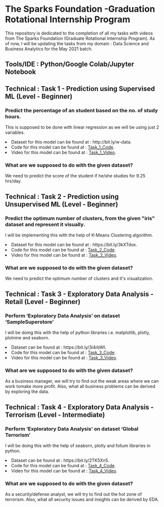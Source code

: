 # The Sparks Foundation -Graduation Rotational Internship Program

This repository is dedicated to the completion of all my tasks with videos from The Sparks Foundation (Graduate Rotational Internship Program).
As of now, I will be updating the tasks from my domain : Data Science and Business Analytics for the May 2021 batch.

## Tools/IDE : Python/Google Colab/Jupyter Notebook

## Technical : Task 1 - Prediction using Supervised ML (Level - Beginner)
### Predict the percentage of an student based on the no. of study hours. 
This is supposed to be done with linear regression as we will be using just 2 variables. </br>
<li>Dataset for this model can be found at : http://bit.ly/w-data.</br>
<li>Code for this model can be found at : <a href = "https://github.com/ashitoshk/SparkFoundationInternship/blob/main/Task_1_TSF(Supervised%20Learning-Prediction).ipynb">Task_1_Code</a>.</br>
<li>Video for this model can be found at : <a href = "https://www.linkedin.com/posts/ashitosh-kadam-83008220b_grip-intern-datascience-activity-6912475680928600064-qINA?utm_source=linkedin_share&utm_medium=member_desktop_web">Task_1_Video</a>.</br>

### What are we supposed to do with the given dataset?
We need to predict the score of the student if he/she studies for 9.25 hrs/day.

## Technical : Task 2 - Prediction using Unsupervised ML (Level - Beginner)
### Predict the optimum number of clusters, from the given "iris" dataset and represent it visually.
I will be implementing this with the help of K-Means Clustering algorithm. </br>
<li>Dataset for this model can be found at : https://bit.ly/3kXTdox.</br>
<li>Code for this model can be found at : <a href = "https://github.com/ashitoshk/SparkFoundationInternship/blob/main/Task_2_TSF(UnSupervised%20Learning-Prediction).ipynb">Task_2_Code</a>.</br>
<li>Video for this model can be found at : <a href = "https://github.com/HaseebRajput007/The-Spark-Foundation-Internship/blob/main/Task2/TSF%20Task_2.mp4">Task_2_Video</a>.</br>

### What are we supposed to do with the given dataset?
We need to predict the optimum number of clusters and it's visualization.

## Technical : Task 3 - Exploratory Data Analysis - Retail (Level - Beginner)
### Perform ‘Exploratory Data Analysis’ on dataset ‘SampleSuperstore’
I will be doing this with the help of python libraries i.e. matplotlib, plotly, plotnine and seaborn. 
<li>Dataset can be found at : https://bit.ly/3i4rbWl.</br>
<li>Code for this model can be found at : <a href = "https://github.com/ashitoshk/SparkFoundationInternship/blob/main/Task_3_TSF(Exploratory%20Data%20Analysis%20-%20Retail).ipynb">Task_3_Code</a>.</br>
<li>Video for this model can be found at : <a href = "https://github.com/HaseebRajput007/The-Spark-Foundation-Internship/blob/main/Task3/TSF%20Task3.mp4">Task_3_Video</a>.</br>

### What are we supposed to do with the given dataset?
As a business manager, we will try to find out the weak areas where we can work tomake more profit. Also, what all business problems can be derived by exploring the data.

## Technical : Task 4 - Exploratory Data Analysis - Terrorism (Level - Intermediate)
### Perform ‘Exploratory Data Analysis’ on dataset ‘Global Terrorism’
I will be doing this with the help of seaborn, plotly and folium libraries in python. 
<li>Dataset can be found at : https://bit.ly/2TK5Xn5.</br>
<li>Code for this model can be found at : <a href = "https://github.com/ashitoshk/SparkFoundationInternship/blob/main/Task_4_TSF(Exploratory%20Data%20Analysis%20-%20Terrorism).ipynb">Task_4_Code</a>.</br>
<li>Video for this model can be found at : <a href = "https://github.com/HaseebRajput007/The-Spark-Foundation-Internship/blob/main/Task4/TSF%20Task4.mp4">Task_4_Video</a>.</br>

### What are we supposed to do with the given dataset?
As a security/defense analyst, we will try to find out the hot zone of terrorism. Also, what all security issues and insights can be derived by EDA.





